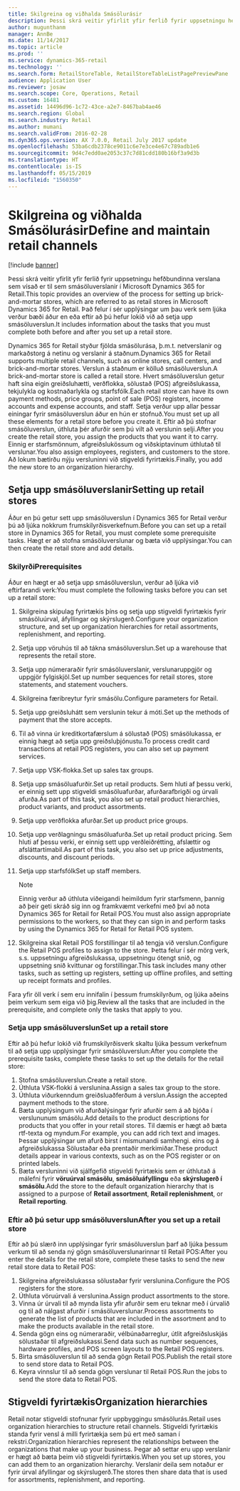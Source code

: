 ```yaml
---
title: Skilgreina og viðhalda Smásölurásir
description: Þessi skrá veitir yfirlit yfir ferlið fyrir uppsetningu hefðbundinna verslana sem vísað er til sem smásöluverslanir í Microsoft Dynamics 365 for Retail. Það felur í sér upplýsingar um þau verk sem ljúka verður bæði áður en eða eftir að þú hefur lokið við að setja upp smásöluverslun.
author: mugunthanm
manager: AnnBe
ms.date: 11/14/2017
ms.topic: article
ms.prod: ''
ms.service: dynamics-365-retail
ms.technology: ''
ms.search.form: RetailStoreTable, RetailStoreTableListPagePreviewPane
audience: Application User
ms.reviewer: josaw
ms.search.scope: Core, Operations, Retail
ms.custom: 16481
ms.assetid: 14496d96-1c72-43ce-a2e7-8467bab4ae46
ms.search.region: Global
ms.search.industry: Retail
ms.author: mumani
ms.search.validFrom: 2016-02-28
ms.dyn365.ops.version: AX 7.0.0, Retail July 2017 update
ms.openlocfilehash: 53ba6cdb2378ce9011c6e7e3ce4e67c789adb1e6
ms.sourcegitcommit: 9d4c7edd0ae2053c37c7d81cdd180b16bf3a9d3b
ms.translationtype: HT
ms.contentlocale: is-IS
ms.lasthandoff: 05/15/2019
ms.locfileid: "1560350"
---
```

# <a name="define-and-maintain-retail-channels"></a><span data-ttu-id="a56b4-104">Skilgreina og viðhalda Smásölurásir</span><span class="sxs-lookup"><span data-stu-id="a56b4-104">Define and maintain retail channels</span></span>

[!include [banner](includes/banner.md)]

<span data-ttu-id="a56b4-105">Þessi skrá veitir yfirlit yfir ferlið fyrir uppsetningu hefðbundinna verslana sem vísað er til sem smásöluverslanir í Microsoft Dynamics 365 for Retail.</span><span class="sxs-lookup"><span data-stu-id="a56b4-105">This topic provides an overview of the process for setting up brick-and-mortar stores, which are referred to as retail stores in Microsoft Dynamics 365 for Retail.</span></span> <span data-ttu-id="a56b4-106">Það felur í sér upplýsingar um þau verk sem ljúka verður bæði áður en eða eftir að þú hefur lokið við að setja upp smásöluverslun.</span><span class="sxs-lookup"><span data-stu-id="a56b4-106">It includes information about the tasks that you must complete both before and after you set up a retail store.</span></span>

<span data-ttu-id="a56b4-107">Dynamics 365 for Retail styður fjölda smásölurása, þ.m.t. netverslanir og markaðstorg á netinu og verslanir á staðnum.</span><span class="sxs-lookup"><span data-stu-id="a56b4-107">Dynamics 365 for Retail supports multiple retail channels, such as online stores, call centers, and brick-and-mortar stores.</span></span> <span data-ttu-id="a56b4-108">Verslun á staðnum er kölluð smásöluverslun.</span><span class="sxs-lookup"><span data-stu-id="a56b4-108">A brick-and-mortar store is called a retail store.</span></span> <span data-ttu-id="a56b4-109">Hvert smásöluverslun getur haft sína eigin greiðsluhætti, verðflokka, sölustað (POS) afgreiðslukassa, tekjulykla og kostnaðarlykla og starfsfólk.</span><span class="sxs-lookup"><span data-stu-id="a56b4-109">Each retail store can have its own payment methods, price groups, point of sale (POS) registers, income accounts and expense accounts, and staff.</span></span> <span data-ttu-id="a56b4-110">Setja verður upp allar þessar einingar fyrir smásöluverslun áður en hún er stofnuð.</span><span class="sxs-lookup"><span data-stu-id="a56b4-110">You must set up all these elements for a retail store before you create it.</span></span> <span data-ttu-id="a56b4-111">Eftir að þú stofnar smásöluverslun, úthluta þér afurðir sem þú vilt að verslunin selji.</span><span class="sxs-lookup"><span data-stu-id="a56b4-111">After you create the retail store, you assign the products that you want it to carry.</span></span> <span data-ttu-id="a56b4-112">Einnig er starfsmönnum, afgreiðslukössum og viðskiptavinum úthlutað til verslunar.</span><span class="sxs-lookup"><span data-stu-id="a56b4-112">You also assign employees, registers, and customers to the store.</span></span> <span data-ttu-id="a56b4-113">Að lokum bætirðu nýju versluninni við stigveldi fyrirtækis.</span><span class="sxs-lookup"><span data-stu-id="a56b4-113">Finally, you add the new store to an organization hierarchy.</span></span>

## <a name="setting-up-retail-stores"></a><span data-ttu-id="a56b4-114">Setja upp smásöluverslanir</span><span class="sxs-lookup"><span data-stu-id="a56b4-114">Setting up retail stores</span></span>

<span data-ttu-id="a56b4-115">Áður en þú getur sett upp smásöluverslun í Dynamics 365 for Retail verður þú að ljúka nokkrum frumskilyrðisverkefnum.</span><span class="sxs-lookup"><span data-stu-id="a56b4-115">Before you can set up a retail store in Dynamics 365 for Retail, you must complete some prerequisite tasks.</span></span> <span data-ttu-id="a56b4-116">Hægt er að stofna smásöluverslunar og bæta við upplýsingar.</span><span class="sxs-lookup"><span data-stu-id="a56b4-116">You can then create the retail store and add details.</span></span>

### <a name="prerequisites"></a><span data-ttu-id="a56b4-117">Skilyrði</span><span class="sxs-lookup"><span data-stu-id="a56b4-117">Prerequisites</span></span>

<span data-ttu-id="a56b4-118">Áður en hægt er að setja upp smásöluverslun, verður að ljúka við eftirfarandi verk:</span><span class="sxs-lookup"><span data-stu-id="a56b4-118">You must complete the following tasks before you can set up a retail store:</span></span>

1. <span data-ttu-id="a56b4-119">Skilgreina skipulag fyrirtækis þíns og setja upp stigveldi fyrirtækis fyrir smásöluúrval, áfyllingar og skýrslugerð.</span><span class="sxs-lookup"><span data-stu-id="a56b4-119">Configure your organization structure, and set up organization hierarchies for retail assortments, replenishment, and reporting.</span></span>
2. <span data-ttu-id="a56b4-120">Setja upp vöruhús til að tákna smásöluverslun.</span><span class="sxs-lookup"><span data-stu-id="a56b4-120">Set up a warehouse that represents the retail store.</span></span>
3. <span data-ttu-id="a56b4-121">Setja upp númeraraðir fyrir smásöluverslanir, verslunaruppgjör og uppgjör fylgiskjöl.</span><span class="sxs-lookup"><span data-stu-id="a56b4-121">Set up number sequences for retail stores, store statements, and statement vouchers.</span></span>
4. <span data-ttu-id="a56b4-122">Skilgreina færibreytur fyrir smásölu.</span><span class="sxs-lookup"><span data-stu-id="a56b4-122">Configure parameters for Retail.</span></span>
5. <span data-ttu-id="a56b4-123">Setja upp greiðsluhátt sem verslunin tekur á móti.</span><span class="sxs-lookup"><span data-stu-id="a56b4-123">Set up the methods of payment that the store accepts.</span></span>
6. <span data-ttu-id="a56b4-124">Til að vinna úr kreditkortafærslum á sölustað (POS) smásölukassa, er einnig hægt að setja upp greiðsluþjónustu.</span><span class="sxs-lookup"><span data-stu-id="a56b4-124">To process credit card transactions at retail POS registers, you can also set up payment services.</span></span>
7. <span data-ttu-id="a56b4-125">Setja upp VSK-flokka.</span><span class="sxs-lookup"><span data-stu-id="a56b4-125">Set up sales tax groups.</span></span>
8. <span data-ttu-id="a56b4-126">Setja upp smásöluafurðir.</span><span class="sxs-lookup"><span data-stu-id="a56b4-126">Set up retail products.</span></span> <span data-ttu-id="a56b4-127">Sem hluti af þessu verki, er einnig sett upp stigveldi smásöluafurðar, afurðarafbrigði og úrvali afurða.</span><span class="sxs-lookup"><span data-stu-id="a56b4-127">As part of this task, you also set up retail product hierarchies, product variants, and product assortments.</span></span>
9. <span data-ttu-id="a56b4-128">Setja upp verðflokka afurðar.</span><span class="sxs-lookup"><span data-stu-id="a56b4-128">Set up product price groups.</span></span>
10. <span data-ttu-id="a56b4-129">Setja upp verðlagningu smásöluafurða.</span><span class="sxs-lookup"><span data-stu-id="a56b4-129">Set up retail product pricing.</span></span> <span data-ttu-id="a56b4-130">Sem hluti af þessu verki, er einnig sett upp verðleiðrétting, afslættir og afsláttartímabil.</span><span class="sxs-lookup"><span data-stu-id="a56b4-130">As part of this task, you also set up price adjustments, discounts, and discount periods.</span></span>
11. <span data-ttu-id="a56b4-131">Setja upp starfsfólk</span><span class="sxs-lookup"><span data-stu-id="a56b4-131">Set up staff members.</span></span>

    > [!NOTE]
    > <span data-ttu-id="a56b4-132">Einnig verður að úthluta viðeigandi heimildum fyrir starfsmenn, þannig að þeir geti skráð sig inn og framkvæmt verkefni með því að nota Dynamics 365 for Retail for Retail POS.</span><span class="sxs-lookup"><span data-stu-id="a56b4-132">You must also assign appropriate permissions to the workers, so that they can sign in and perform tasks by using the Dynamics 365 for Retail for Retail POS system.</span></span>

12. <span data-ttu-id="a56b4-133">Skilgreina skal Retail POS forstillingar til að tengja við verslun.</span><span class="sxs-lookup"><span data-stu-id="a56b4-133">Configure the Retail POS profiles to assign to the store.</span></span> <span data-ttu-id="a56b4-134">Þetta felur í sér mörg verk, s.s. uppsetningu afgreiðslukassa, uppsetningu ótengt snið, og uppsetning snið kvittunar og forstillingar.</span><span class="sxs-lookup"><span data-stu-id="a56b4-134">This task includes many other tasks, such as setting up registers, setting up offline profiles, and setting up receipt formats and profiles.</span></span>

<span data-ttu-id="a56b4-135">Fara yfir öll verk í sem eru innifalin í þessum frumskilyrðum, og ljúka aðeins þeim verkum sem eiga við þig.</span><span class="sxs-lookup"><span data-stu-id="a56b4-135">Review all the tasks that are included in the prerequisite, and complete only the tasks that apply to you.</span></span>

### <a name="set-up-a-retail-store"></a><span data-ttu-id="a56b4-136">Setja upp smásöluverslun</span><span class="sxs-lookup"><span data-stu-id="a56b4-136">Set up a retail store</span></span>

<span data-ttu-id="a56b4-137">Eftir að þú hefur lokið við frumskilyrðisverk skaltu ljúka þessum verkefnum til að setja upp upplýsingar fyrir smásöluverslun:</span><span class="sxs-lookup"><span data-stu-id="a56b4-137">After you complete the prerequisite tasks, complete these tasks to set up the details for the retail store:</span></span>

1. <span data-ttu-id="a56b4-138">Stofna smásöluverslun.</span><span class="sxs-lookup"><span data-stu-id="a56b4-138">Create a retail store.</span></span>
2. <span data-ttu-id="a56b4-139">Úthluta VSK-flokki á verslunina.</span><span class="sxs-lookup"><span data-stu-id="a56b4-139">Assign a sales tax group to the store.</span></span>
3. <span data-ttu-id="a56b4-140">Úthluta viðurkenndum greiðsluaðferðum á verslun.</span><span class="sxs-lookup"><span data-stu-id="a56b4-140">Assign the accepted payment methods to the store.</span></span>
4. <span data-ttu-id="a56b4-141">Bæta upplýsingum við afurðalýsingar fyrir afurðir sem á að bjóða í verslununum smásölu.</span><span class="sxs-lookup"><span data-stu-id="a56b4-141">Add details to the product descriptions for products that you offer in your retail stores.</span></span> <span data-ttu-id="a56b4-142">Til dæmis er hægt að bæta rtf-texta og myndum.</span><span class="sxs-lookup"><span data-stu-id="a56b4-142">For example, you can add rich text and images.</span></span> <span data-ttu-id="a56b4-143">Þessar upplýsingar um afurð birst í mismunandi samhengi. eins og á afgreiðslukassa Sölustaðar eða prentaðir merkimiðar.</span><span class="sxs-lookup"><span data-stu-id="a56b4-143">These product details appear in various contexts, such as on the POS register or on printed labels.</span></span>
5. <span data-ttu-id="a56b4-144">Bæta versluninni við sjálfgefið stigveldi fyrirtækis sem er úthlutað á málefni fyrir **vöruúrval smásölu**, **smásöluáfyllingu** eða **skýrslugerð í smásölu**.</span><span class="sxs-lookup"><span data-stu-id="a56b4-144">Add the store to the default organization hierarchy that is assigned to a purpose of **Retail assortment**, **Retail replenishment**, or **Retail reporting**.</span></span>

### <a name="after-you-set-up-a-retail-store"></a><span data-ttu-id="a56b4-145">Eftir að þú setur upp smásöluverslun</span><span class="sxs-lookup"><span data-stu-id="a56b4-145">After you set up a retail store</span></span>

<span data-ttu-id="a56b4-146">Eftir að þú slærð inn upplýsingar fyrir smásöluverslun þarf að ljúka þessum verkum til að senda ný gögn smásöluverslunarinnar til Retail POS:</span><span class="sxs-lookup"><span data-stu-id="a56b4-146">After you enter the details for the retail store, complete these tasks to send the new retail store data to Retail POS:</span></span>

1. <span data-ttu-id="a56b4-147">Skilgreina afgreiðslukassa sölustaðar fyrir verslunina.</span><span class="sxs-lookup"><span data-stu-id="a56b4-147">Configure the POS registers for the store.</span></span>
2. <span data-ttu-id="a56b4-148">Úthluta vöruúrvali á verslunina.</span><span class="sxs-lookup"><span data-stu-id="a56b4-148">Assign product assortments to the store.</span></span>
3. <span data-ttu-id="a56b4-149">Vinna úr úrvali til að mynda lista yfir afurðir sem eru teknar með í úrvalið og til að nálgast afurðir í smásöluverslunar.</span><span class="sxs-lookup"><span data-stu-id="a56b4-149">Process assortments to generate the list of products that are included in the assortment and to make the products available in the retail store.</span></span>
4. <span data-ttu-id="a56b4-150">Senda gögn eins og númeraraðir, vélbúnaðarreglur, útlit afgreiðsluskjás sölustaðar til afgreiðslukassi.</span><span class="sxs-lookup"><span data-stu-id="a56b4-150">Send data such as number sequences, hardware profiles, and POS screen layouts to the Retail POS registers.</span></span>
5. <span data-ttu-id="a56b4-151">Birta smásöluverslun til að senda gögn Retail POS.</span><span class="sxs-lookup"><span data-stu-id="a56b4-151">Publish the retail store to send store data to Retail POS.</span></span>
6. <span data-ttu-id="a56b4-152">Keyra vinnslur til að senda gögn verslunar til  Retail POS.</span><span class="sxs-lookup"><span data-stu-id="a56b4-152">Run the jobs to send the store data to Retail POS.</span></span>

## <a name="organization-hierarchies"></a><span data-ttu-id="a56b4-153">Stigveldi fyrirtækis</span><span class="sxs-lookup"><span data-stu-id="a56b4-153">Organization hierarchies</span></span>

<span data-ttu-id="a56b4-154">Retail notar stigveldi stofnunar fyrir uppbyggingu smásölurás.</span><span class="sxs-lookup"><span data-stu-id="a56b4-154">Retail uses organization hierarchies to structure retail channels.</span></span> <span data-ttu-id="a56b4-155">Stigveldi fyrirtækis standa fyrir vensl á milli fyrirtækja sem þú ert með saman í rekstri.</span><span class="sxs-lookup"><span data-stu-id="a56b4-155">Organization hierarchies represent the relationships between the organizations that make up your business.</span></span> <span data-ttu-id="a56b4-156">Þegar að settar eru upp verslanir er hægt að bæta þeim við stigveldi fyrirtækis.</span><span class="sxs-lookup"><span data-stu-id="a56b4-156">When you set up stores, you can add them to an organization hierarchy.</span></span> <span data-ttu-id="a56b4-157">Verslanir deila sem notaður er fyrir úrval áfyllingar og skýrslugerð.</span><span class="sxs-lookup"><span data-stu-id="a56b4-157">The stores then share data that is used for assortments, replenishment, and reporting.</span></span>
